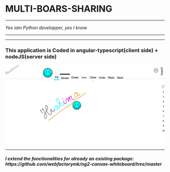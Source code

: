 <h1>MULTI-BOARS-SHARING</h1>
<hr>
<em>Yes iam Python developper, yes I know</em>
<hr>
<hr>

<h3>This application is Coded in angular-typescript(client side) + nodeJS(server side)</h3>
<div><img src="imgs/rendu.png"/></div>
<hr>
<h5>I extend the fonctionalities for already an existing package: https://github.com/webfactorymk/ng2-canvas-whiteboard/tree/master</h5>
